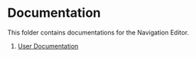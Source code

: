 # Documentation

This folder contains documentations for the Navigation Editor.

1. [User Documentation](./user-documentation.md)
